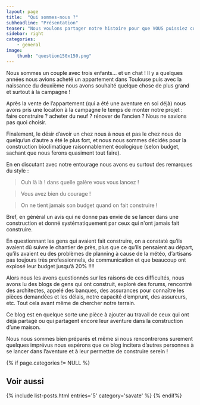 ```yaml
---
layout: page
title:  "Qui sommes-nous ?"
subheadline: "Présentation"
teaser: "Nous voulons partager notre histoire pour que VOUS puissiez construire votre propre maison sereinement."
sidebar: right
categories:
    - general
image:
    thumb: "question150x150.png"
---
```


Nous sommes un couple avec trois enfants… et un chat ! Il y a quelques années nous avions acheté un appartement dans Toulouse puis avec la naissance du deuxième nous avons souhaité quelque chose de plus grand et surtout à la campagne !

Après la vente de l’appartement (qui a été une aventure en soi déjà) nous avons pris une location à la campagne le temps de monter notre projet : faire construire ? acheter du neuf ? rénover de l’ancien ? Nous ne savions pas quoi choisir.

Finalement, le désir d’avoir un chez nous à nous et pas le chez nous de quelqu’un d’autre a été le plus fort, et nous nous sommes décidés pour la construction bioclimatique raisonnablement écologique (selon budget, sachant que nous ferons quasiment tout faire).

En en discutant avec notre entourage nous avons eu surtout des remarques du style :

> Ouh là là ! dans quelle galère vous vous lancez !

> Vous avez bien du courage !

> On ne tient jamais son budget quand on fait construire !

Bref, en général un avis qui ne donne pas envie de se lancer dans une construction et donné systématiquement par ceux qui n'ont jamais fait construire.

En questionnant les gens qui avaient fait construire, on a constaté qu’ils avaient dû suivre le chantier de près, plus que ce qu’ils pensaient au départ, qu’ils avaient eu des problèmes de planning à cause de la météo, d’artisans pas toujours très professionnels, de communication et que beaucoup ont explosé leur budget jusqu’à 20% !!!!

Alors nous les avons questionnés sur les raisons de ces difficultés, nous avons lu des blogs de gens qui ont construit, exploré des forums, rencontré des architectes, appelé des banques, des assurances pour connaître les pièces demandées et les délais, notre capacité d’emprunt, des assureurs, etc. Tout cela avant même de chercher notre terrain.

Ce blog est en quelque sorte une pièce à ajouter au travail de ceux qui ont déjà partagé ou qui partagent encore leur aventure dans la construction d’une maison.

Nous nous sommes bien préparés et même si nous rencontrerons surement quelques imprévus nous espérons que ce blog incitera d’autres personnes à se lancer dans l’aventure et à leur permettre de construire serein !

{% if page.categories != NULL %}
## Voir aussi
{% include list-posts.html entries='5' category='savate' %}
{% endif%}